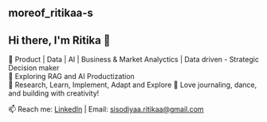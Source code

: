 ## moreof_ritikaa-s

## Hi there, I'm Ritika 👋

🔹 Product | Data | AI | Business & Market Analyctics | Data driven - Strategic Decision maker  
🔹 Exploring RAG and AI Productization  
🔹 Research, Learn, Implement, Adapt and Explore 
🔹 Love journaling, dance, and building with creativity!

📫 Reach me: [LinkedIn](https://linkedin.com/in/ritikaa-s) | Email: sisodiyaa.ritikaa@gmail.com
